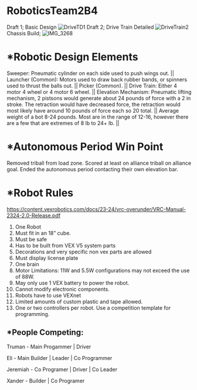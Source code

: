 # RoboticsTeam2B4

Draft 1; Basic Design
![DriveTD1](https://github.com/Bgdshd/RoboticsTeam2B4/assets/111591253/33548e16-25b9-4143-bd12-ce728df3f37c)
Draft 2; Drive Train Detailed
![DriveTrain2](https://github.com/Bgdshd/RoboticsTeam2B4/assets/111591253/e1691ef3-1c5d-4733-97f2-9d93e07348db)
Chassis Build; 
![IMG_3268](https://github.com/Bgdshd/RoboticsTeam2B4/assets/142936415/90292a85-7f2c-45e1-9af0-dcf1d98b649e)


# *Robotic Design Elements
Sweeper:  Pneumatic cylinder on each side used to push wings out. || 
Launcher (Common): Motors used to draw back rubber bands, or spinners used to thrust the balls out. || 
Picker  (Common). || 
Drive Train: Either 4 motor 4 wheel or 4 motor 6 wheel. || 
Elevation Mechanism: Pneumatic lifting mechanism, 2 pistsons would generate about 24 pounds of force with a 2 in stroke. The retraction would have decreased force, the retraction would most likely have around 10 pounds of force each so 20 total. || 
Average weight of a bot 8-24 pounds. Most are in the range of 12-16, however there are a few that are extremes of 8 lb to 24+ lb.
||
# *Autonomous Period Win Point
  Removed triball from load zone.
  Scored at least on alliance triball on alliance goal.
  Ended the autonomous period contacting their own elevation bar.

# *Robot Rules
https://content.vexrobotics.com/docs/23-24/vrc-overunder/VRC-Manual-2324-2.0-Release.pdf
1. One Robot
2. Must fit in an 18” cube.
3. Must be safe
4. Has to be built from VEX V5 system parts
5. Decorations and very specific non vex parts are allowed
6. Must display license plate
7. One brain
8. Motor Limitations: 11W and 5.5W configurations may not exceed the use of 88W.
9. May only use 1 VEX battery to power the robot.
10. Cannot modify electronic components.
11. Robots have to use VEXnet
12. Limited amounts of custom plastic and tape allowed.
13. One or two controllers per robot.
Use a competition template for programming.


## *People Competing: 

Truman - Main Progammer | Driver

Eli  - Main Builder | Leader | Co Programmer 

Jeremiah - Co Programer | Driver | Co Leader

Xander  - Builder | Co Programer
